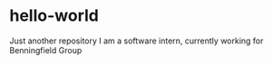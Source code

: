 # hello-world
Just another repository
I am a software intern, currently working for Benningfield Group
